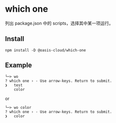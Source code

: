 # which one
列出 package.json 中的 scripts，选择其中某一项运行。

## Install

```shell
npm install -D @oasis-cloud/which-one
```

## Example
```shell
└─> wo 
? which one › - Use arrow-keys. Return to submit.
❯   test
    color
```
 or
```shell
└─> wo color
? which one › - Use arrow-keys. Return to submit.
❯   color
```